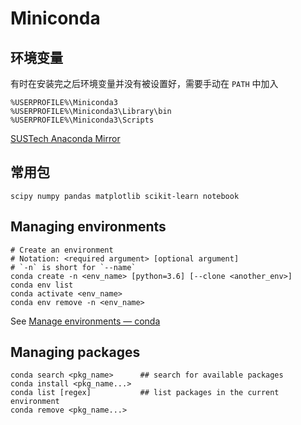 # Miniconda

## 环境变量

有时在安装完之后环境变量并没有被设置好，需要手动在 `PATH` 中加入

```
%USERPROFILE%\Miniconda3
%USERPROFILE%\Miniconda3\Library\bin
%USERPROFILE%\Miniconda3\Scripts
```

[SUSTech Anaconda Mirror](https://mirrors.sustech.edu.cn/help/anaconda.html)

## 常用包

```
scipy numpy pandas matplotlib scikit-learn notebook
```

## Managing environments

```
# Create an environment
# Notation: <required argument> [optional argument]
# `-n` is short for `--name`
conda create -n <env_name> [python=3.6] [--clone <another_env>]
conda env list
conda activate <env_name>
conda env remove -n <env_name>
```

See [Manage environments &mdash; conda](https://docs.conda.io/projects/conda/en/latest/user-guide/tasks/manage-environments.html)

## Managing packages

```
conda search <pkg_name>      ## search for available packages
conda install <pkg_name...>
conda list [regex]           ## list packages in the current environment
conda remove <pkg_name...>
```
